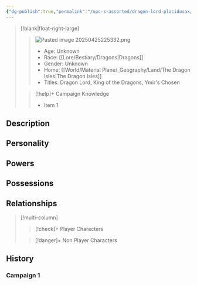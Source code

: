 ```yaml
---
{"dg-publish":true,"permalink":"/npc-s-assorted/dragon-lord-placidusax/"}
---
```



>[!blank|float-right-large]
>>![Pasted image 20250425225332.png](/img/user/z_Assets/Pasted%20image%2020250425225332.png)
>>- Age: Unknown
>>- Race: [[Lore/Bestiary/Dragons\|Dragons]]
>>- Gender: Unknown
>>- Home: [[World/Material Plane/_Geography/Land/The Dragon Isles\|The Dragon Isles]]
>>- Titles: Dragon Lord, King of the Dragons, Ymir's Chosen
>
>>[!help]+ Campaign Knowledge
>>- Item 1


## Description

## Personality

## Powers

## Possessions

## Relationships
>[!multi-column]
>
>>[!check]+ Player Characters
>>
>
>>[!danger]+ Non Player Characters

## History
### Campaign 1
